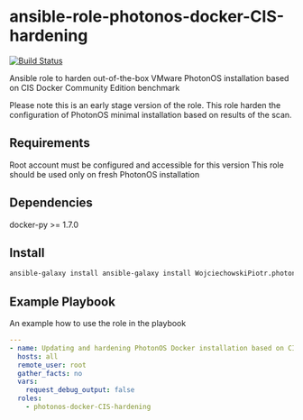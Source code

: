 # ansible-role-photonos-docker-CIS-hardening

[![Build Status](https://travis-ci.org/WojciechowskiPiotr/ansible-role-photonos-docker-CIS-hardening.svg?branch=master)](https://travis-ci.org/WojciechowskiPiotr/ansible-role-photonos-docker-CIS-hardening)


Ansible role to harden out-of-the-box VMware PhotonOS installation based on CIS Docker Community Edition benchmark

Please note this is an early stage version of the role. This role harden the configuration of PhotonOS minimal installation based on results of the scan. 

## Requirements

Root account must be configured and accessible for this version
This role should be used only on fresh PhotonOS installation

## Dependencies

docker-py >= 1.7.0

Install
-------

```sh
ansible-galaxy install ansible-galaxy install WojciechowskiPiotr.photonos-docker-CIS-hardening
```

## Example Playbook

An example how to use the role in the playbook

```yaml
---
- name: Updating and hardening PhotonOS Docker installation based on CIS
  hosts: all
  remote_user: root
  gather_facts: no
  vars:
    request_debug_output: false
  roles:
    - photonos-docker-CIS-hardening
```


